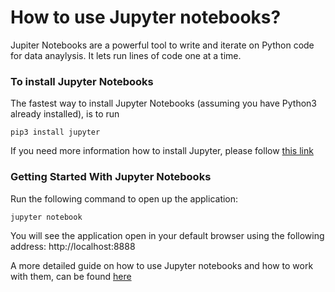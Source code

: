# How to use Jupyter notebooks?
Jupiter Notebooks are a powerful tool to write and iterate on Python code for data anaylysis. It lets run lines of code one at a time.

### To install Jupyter Notebooks

The fastest way to install Jupyter Notebooks (assuming you have Python3 already installed), is to run

```
pip3 install jupyter 
```


If you need more information how to install Jupyter, please follow [this link](https://packaging.python.org/tutorials/installing-packages/)


### Getting Started With Jupyter Notebooks

Run the following command to open up the application:
```
jupyter notebook
```

You will see the application open in your default browser using the following address: http://localhost:8888

A more detailed guide on how to use Jupyter notebooks and how to work with them, can be found [here](https://www.codecademy.com/articles/how-to-use-jupyter-notebooks)
